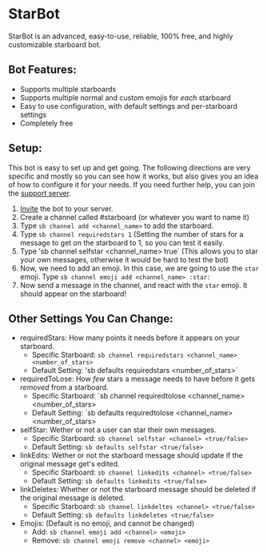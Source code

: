 # StarBot
StarBot is an advanced, easy-to-use, reliable, 100% free, and highly customizable starboard bot.

## Bot Features:
 - Supports multiple starboards
 - Supports multiple normal and custom emojis for *each* starboard
 - Easy to use configuration, with default settings and per-starboard settings
 - Completely free

## Setup:
This bot is easy to set up and get going. The following directions are very specific and mostly so you can see how it works, but also gives you an idea of how to configure it for your needs. If you need further help, you can join the [support server](https://discord.gg/3gK8mSA).
 1. [Invite](https://discord.com/api/oauth2/authorize?client_id=700796664276844612&permissions=117824&scope=bot) the bot to your server.
 2. Create a channel called #starboard (or whatever you want to name it)
 3. Type `sb channel add <channel_name>` to add the starboard.
 4. Type `sb channel requiredstars 1` (Setting the number of stars for a message to get on the starboard to 1, so you can test it easily.
 5. Type 'sb channel selfstar <channel_name> true` (This allows you to star your own messages, otherwise it would be hard to test the bot)
 6. Now, we need to add an emoji. In this case, we are going to use the `star` emoji. Type `sb channel emoji add <channel_name> :star:`
 7. Now send a message in the channel, and react with the `star` emoji. It should appear on the starboard!

## Other Settings You Can Change:
 - requiredStars: How many points it needs before it appears on your starboard. 
   - Specific Starboard: `sb channel requiredstars <channel_name> <number_of_stars>`
   - Default Setting: 'sb defaults requiredstars <number_of_stars>`
 - requiredToLose: How *few* stars a message needs to have before it gets *removed* from a starboard.
   - Specific Starboard: `sb channel requiredtolose <channel_name> <number_of_stars>
   - Default Setting: `sb defaults requiredtolose <channel_name> <number_of_stars>
 - selfStar: Wether or not a user can star their own messages.
   - Specific Starboard: `sb channel selfstar <channel> <true/false>`
   - Default Setting: `sb defaults selfstar <true/false>`
 - linkEdits: Wether or not the starboard message should update if the original message get's edited.
   - Specific Starboard: `sb channel linkedits <channel> <true/false>`
   - Default Setting: `sb defaults linkedits <true/false>`
 - linkDeletes: Whether or not the starboard message should be deleted if the original message is deleted.
   - Specific Starboard: `sb channel linkdeltes <channel> <true/false>`
   - Default Setting: `sb defaults linkdeletes <true/false>`
 - Emojis: (Default is no emoji, and cannot be changed)
   - Add: `sb channel emoji add <channel> <emoji>`
   - Remove: `sb channel emoji remove <channel> <emoji>`
